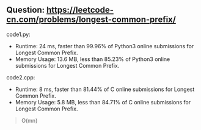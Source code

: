 ## Question: https://leetcode-cn.com/problems/longest-common-prefix/

code1.py:
* Runtime: 24 ms, faster than 99.96% of Python3 online submissions for Longest Common Prefix.
* Memory Usage: 13.6 MB, less than 85.23% of Python3 online submissions for Longest Common Prefix.

code2.cpp:
* Runtime: 8 ms, faster than 81.44% of C online submissions for Longest Common Prefix.
* Memory Usage: 5.8 MB, less than 84.71% of C online submissions for Longest Common Prefix.
>O(mn)